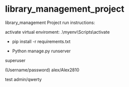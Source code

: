 # library_management_project
library_management Project run instructions:

activate virtual enviroment:
.\myenv\Scripts\activate  


- pip install -r requirements.txt 

- Python manage.py runserver

superuser

(Username/password) alex/Alex2810

test admin/qwerty
